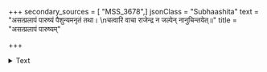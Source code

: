 +++
secondary_sources = [ "MSS_3678",]
jsonClass = "Subhaashita"
text = "असत्प्रलापं पारुष्यं पैशुन्यमनृतं तथा।  \nचत्वारि वाचा राजेन्द्र न जल्पेन् नानुचिन्तयेत्॥"
title = "असत्प्रलापं पारुष्यम्"

+++

<details><summary>Text</summary>

असत्प्रलापं पारुष्यं पैशुन्यमनृतं तथा।  
चत्वारि वाचा राजेन्द्र न जल्पेन् नानुचिन्तयेत्॥
</details>
